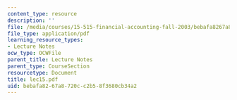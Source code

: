 ```yaml
---
content_type: resource
description: ''
file: /media/courses/15-515-financial-accounting-fall-2003/bebafa8267a8720cc2b58f3680cb34a2_lec15.pdf
file_type: application/pdf
learning_resource_types:
- Lecture Notes
ocw_type: OCWFile
parent_title: Lecture Notes
parent_type: CourseSection
resourcetype: Document
title: lec15.pdf
uid: bebafa82-67a8-720c-c2b5-8f3680cb34a2
---
```

